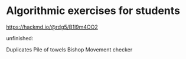# Algorithmic exercises for students

https://hackmd.io/@rdg5/B1l9m4OO2

unfinished: 

Duplicates
Pile of towels
Bishop Movement checker